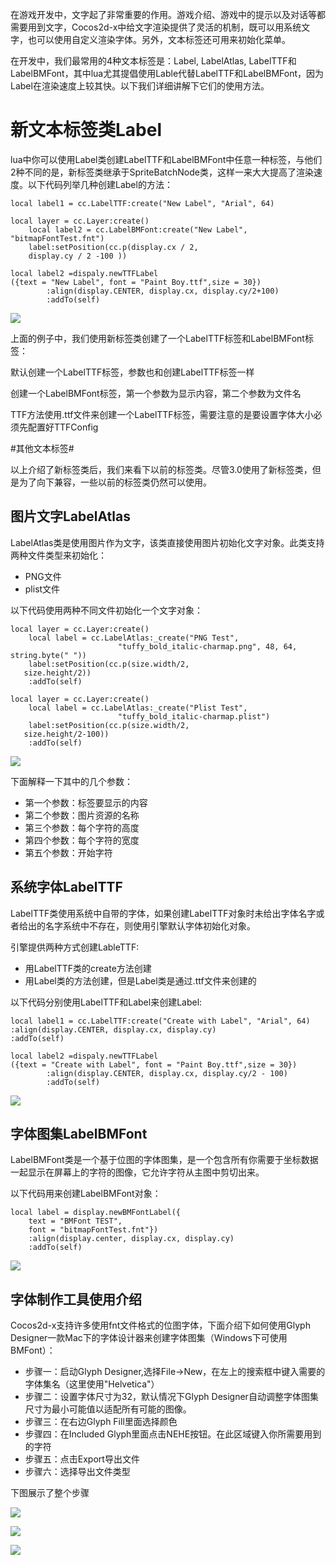 在游戏开发中，文字起了非常重要的作用。游戏介绍、游戏中的提示以及对话等都需要用到文字，Cocos2d-x中给文字渲染提供了灵活的机制，既可以用系统文字，也可以使用自定义渲染字体。另外，文本标签还可用来初始化菜单。

在开发中，我们最常用的4种文本标签是：Label, LabelAtlas, LabelTTF和LabelBMFont，其中lua尤其提倡使用Lable代替LabelTTF和LabelBMFont，因为Label在渲染速度上较其快。以下我们详细讲解下它们的使用方法。

# 新文本标签类Label #

lua中你可以使用Label类创建LabelTTF和LabelBMFont中任意一种标签，与他们2种不同的是，新标签类继承于SpriteBatchNode类，这样一来大大提高了渲染速度。以下代码列举几种创建Label的方法：

```
local label1 = cc.LabelTTF:create("New Label", "Arial", 64)
```
```
local layer = cc.Layer:create()  
    local label2 = cc.LabelBMFont:create("New Label", "bitmapFontTest.fnt")     
    label:setPosition(cc.p(display.cx / 2,
	display.cy / 2 -100 ))
```
```
local label2 =dispaly.newTTFLabel 
({text = "New Label", font = "Paint Boy.ttf",size = 30})
        :align(display.CENTER, display.cx, display.cy/2+100)
        :addTo(self)
```

![](http://www.tairan.com/usr/uploads/2014/04/newlabel.png)

上面的例子中，我们使用新标签类创建了一个LabelTTF标签和LabelBMFont标签：



默认创建一个LabelTTF标签，参数也和创建LabelTTF标签一样

创建一个LabelBMFont标签，第一个参数为显示内容，第二个参数为文件名

TTF方法使用.ttf文件来创建一个LabelTTF标签，需要注意的是要设置字体大小必须先配置好TTFConfig

#其他文本标签#

以上介绍了新标签类后，我们来看下以前的标签类。尽管3.0使用了新标签类，但是为了向下兼容，一些以前的标签类仍然可以使用。

## 图片文字LabelAtlas ##

LabelAtlas类是使用图片作为文字，该类直接使用图片初始化文字对象。此类支持两种文件类型来初始化：


- PNG文件
- plist文件

以下代码使用两种不同文件初始化一个文字对象：

```
local layer = cc.Layer:create()  
    local label = cc.LabelAtlas:_create("PNG Test",   
                        "tuffy_bold_italic-charmap.png", 48, 64, string.byte(" "))                
    label:setPosition(cc.p(size.width/2,  
   size.height/2))  
	:addTo(self)
```
```
local layer = cc.Layer:create()  
    local label = cc.LabelAtlas:_create("Plist Test",   
                        "tuffy_bold_italic-charmap.plist")                
    label:setPosition(cc.p(size.width/2,  
   size.height/2-100))  
	:addTo(self)
```
![](http://www.tairan.com/usr/uploads/2014/04/labelatlas.png)

下面解释一下其中的几个参数：

- 第一个参数：标签要显示的内容
- 第二个参数：图片资源的名称
- 第三个参数：每个字符的高度
- 第四个参数：每个字符的宽度
- 第五个参数：开始字符

## 系统字体LabelTTF ##

LabelTTF类使用系统中自带的字体，如果创建LabelTTF对象时未给出字体名字或者给出的名字系统中不存在，则使用引擎默认字体初始化对象。

引擎提供两种方式创建LableTTF:

- 用LabelTTF类的create方法创建
- 用Label类的方法创建，但是Label类是通过.ttf文件来创建的

以下代码分别使用LabelTTF和Label来创建Label:

```
local label1 = cc.LabelTTF:create("Create with Label", "Arial", 64)
:align(display.CENTER, display.cx, display.cy)
:addTo(self)
```

```
local label2 =dispaly.newTTFLabel 
({text = "Create with Label", font = "Paint Boy.ttf",size = 30})
        :align(display.CENTER, display.cx, display.cy/2 - 100)
        :addTo(self)
```
![](http://www.tairan.com/usr/uploads/2014/04/labelttf.png)

## 字体图集LabelBMFont ##

LabelBMFont类是一个基于位图的字体图集，是一个包含所有你需要于坐标数据一起显示在屏幕上的字符的图像，它允许字符从主图中剪切出来。

以下代码用来创建LabelBMFont对象：

```
local label = display.newBMFontLabel({
	text = "BMFont TEST",
	font = "bitmapFontTest.fnt"})
	:align(display.center, display.cx, display.cy)
	:addTo(self)
```
![](http://www.tairan.com/usr/uploads/2014/04/labelbmfont.png)

## 字体制作工具使用介绍 ##

Cocos2d-x支持许多使用fnt文件格式的位图字体，下面介绍下如何使用Glyph Designer一款Mac下的字体设计器来创建字体图集（Windows下可使用BMFont）：

- 步骤一：启动Glyph Designer,选择File->New，在左上的搜索框中键入需要的字体集名（这里使用"Helvetica"）
- 步骤二：设置字体尺寸为32，默认情况下Glyph Designer自动调整字体图集尺寸为最小可能值以适配所有可能的图像。
- 步骤三：在右边Glyph Fill里面选择颜色
- 步骤四：在Included Glyph里面点击NEHE按钮。在此区域键入你所需要用到的字符
- 步骤五：点击Export导出文件
- 步骤六：选择导出文件类型

下图展示了整个步骤

![](http://www.tairan.com/usr/uploads/2014/04/Glyph-Designer1.png)

![](http://www.tairan.com/usr/uploads/2014/04/Glyph-Designer2.png)

![](http://www.tairan.com/usr/uploads/2014/04/Glyph-Designer3.png)


